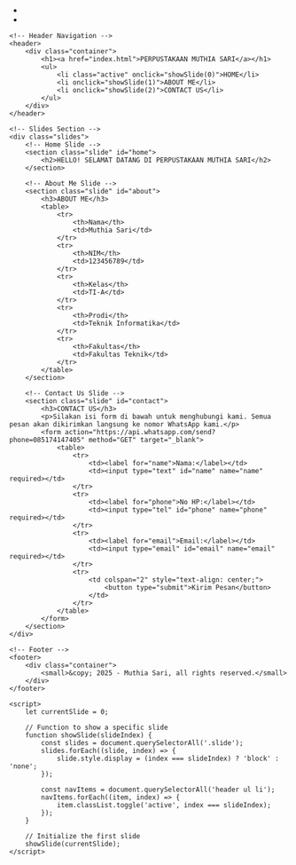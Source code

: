 <!DOCTYPE html>
<html lang="id">
<head>
    <meta charset="utf-8">
    <meta http-equiv="X-UA-Compatible" content="IE=edge">
    <meta name="viewport" content="width=device-width, initial-scale=1">
    <title>Perpustakaan Muthia Sari</title>
    <link rel="stylesheet" href="https://cdnjs.cloudflare.com/ajax/libs/font-awesome/6.7.2/css/all.min.css">
    <style>
        /* CSS goes here */
    </style>
</head>
<body>
    <!-- Header -->
    <div class="medsos">
        <div class="container">
            <ul>
                <li><a href="https://www.instagram.com/tiaa.sari?igsh=MXc2NjBjZWRoemRlbg=="><i class="fa-brands fa-instagram"></i></a></li>
                <li><a href="https://www.tiktok.com/@muthia.sari?_t=ZS-8unNSeaxcpt&_r=1"><i class="fa-brands fa-tiktok"></i></a></li>
            </ul>
        </div>
    </div>

    <!-- Header Navigation -->
    <header>
        <div class="container">
            <h1><a href="index.html">PERPUSTAKAAN MUTHIA SARI</a></h1>
            <ul>
                <li class="active" onclick="showSlide(0)">HOME</li>
                <li onclick="showSlide(1)">ABOUT ME</li>
                <li onclick="showSlide(2)">CONTACT US</li>
            </ul>
        </div>
    </header>

    <!-- Slides Section -->
    <div class="slides">
        <!-- Home Slide -->
        <section class="slide" id="home">
            <h2>HELLO! SELAMAT DATANG DI PERPUSTAKAAN MUTHIA SARI</h2>
        </section>

        <!-- About Me Slide -->
        <section class="slide" id="about">
            <h3>ABOUT ME</h3>
            <table>
                <tr>
                    <th>Nama</th>
                    <td>Muthia Sari</td>
                </tr>
                <tr>
                    <th>NIM</th>
                    <td>123456789</td>
                </tr>
                <tr>
                    <th>Kelas</th>
                    <td>TI-A</td>
                </tr>
                <tr>
                    <th>Prodi</th>
                    <td>Teknik Informatika</td>
                </tr>
                <tr>
                    <th>Fakultas</th>
                    <td>Fakultas Teknik</td>
                </tr>
            </table>
        </section>

        <!-- Contact Us Slide -->
        <section class="slide" id="contact">
            <h3>CONTACT US</h3>
            <p>Silakan isi form di bawah untuk menghubungi kami. Semua pesan akan dikirimkan langsung ke nomor WhatsApp kami.</p>
            <form action="https://api.whatsapp.com/send?phone=085174147405" method="GET" target="_blank">
                <table>
                    <tr>
                        <td><label for="name">Nama:</label></td>
                        <td><input type="text" id="name" name="name" required></td>
                    </tr>
                    <tr>
                        <td><label for="phone">No HP:</label></td>
                        <td><input type="tel" id="phone" name="phone" required></td>
                    </tr>
                    <tr>
                        <td><label for="email">Email:</label></td>
                        <td><input type="email" id="email" name="email" required></td>
                    </tr>
                    <tr>
                        <td colspan="2" style="text-align: center;">
                            <button type="submit">Kirim Pesan</button>
                        </td>
                    </tr>
                </table>
            </form>
        </section>
    </div>

    <!-- Footer -->
    <footer>
        <div class="container">
            <small>&copy; 2025 - Muthia Sari, all rights reserved.</small>
        </div>
    </footer>

    <script>
        let currentSlide = 0;

        // Function to show a specific slide
        function showSlide(slideIndex) {
            const slides = document.querySelectorAll('.slide');
            slides.forEach((slide, index) => {
                slide.style.display = (index === slideIndex) ? 'block' : 'none';
            });

            const navItems = document.querySelectorAll('header ul li');
            navItems.forEach((item, index) => {
                item.classList.toggle('active', index === slideIndex);
            });
        }

        // Initialize the first slide
        showSlide(currentSlide);
    </script>
</body>
</html>
